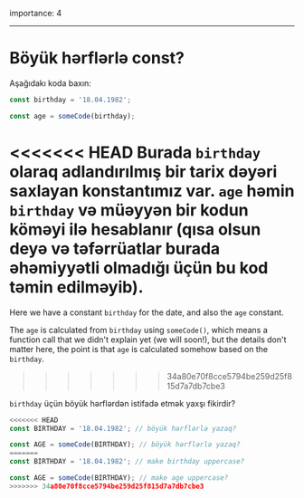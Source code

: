 importance: 4

---

# Böyük hərflərlə const?

Aşağıdakı koda baxın:

```js
const birthday = '18.04.1982';

const age = someCode(birthday);
```

<<<<<<< HEAD
Burada `birthday` olaraq adlandırılmış bir tarix dəyəri saxlayan konstantımız var. `age` həmin `birthday` və müəyyən bir kodun köməyi ilə hesablanır (qısa olsun deyə və təfərrüatlar burada əhəmiyyətli olmadığı üçün bu kod təmin edilməyib).
=======
Here we have a constant `birthday` for the date, and also the `age` constant.

The `age` is calculated from `birthday` using `someCode()`, which means a function call that we didn't explain yet (we will soon!), but the details don't matter here, the point is that `age` is calculated somehow based on the `birthday`.
>>>>>>> 34a80e70f8cce5794be259d25f815d7a7db7cbe3

`birthday` üçün böyük hərflərdən istifadə etmək yaxşı fikirdir?

```js
<<<<<<< HEAD
const BIRTHDAY = '18.04.1982'; // böyük hərflərlə yazaq?

const AGE = someCode(BIRTHDAY); // böyük hərflərlə yazaq?
=======
const BIRTHDAY = '18.04.1982'; // make birthday uppercase?

const AGE = someCode(BIRTHDAY); // make age uppercase?
>>>>>>> 34a80e70f8cce5794be259d25f815d7a7db7cbe3
```
